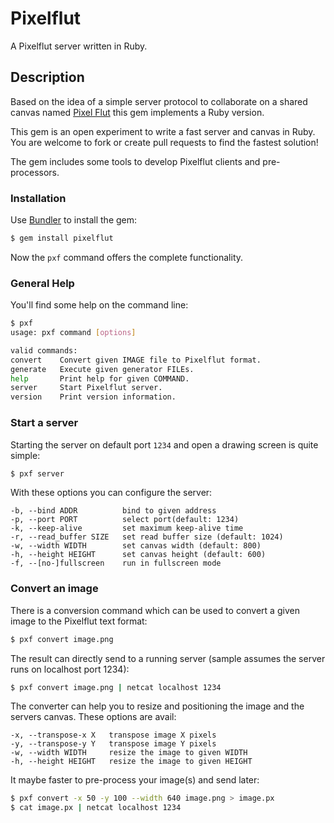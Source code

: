 # Pixelflut

A Pixelflut server written in Ruby.

## Description

Based on the idea of a simple server protocol to collaborate on a shared canvas named [Pixel Flut](https://cccgoe.de/wiki/Pixelflut) this gem implements a Ruby version.

This gem is an open experiment to write a fast server and canvas in Ruby. You are welcome to fork or create pull requests to find the fastest solution!

The gem includes some tools to develop Pixelflut clients and pre-processors.

### Installation

Use [Bundler](http://gembundler.com/) to install the gem:

```bash
$ gem install pixelflut
```

Now the `pxf` command offers the complete functionality.

### General Help

You'll find some help on the command line:

```bash
$ pxf
usage: pxf command [options]

valid commands:
convert    Convert given IMAGE file to Pixelflut format.
generate   Execute given generator FILEs.
help       Print help for given COMMAND.
server     Start Pixelflut server.
version    Print version information.
```

### Start a server

Starting the server on default port `1234` and open a drawing screen is quite simple:

```bash
$ pxf server
```

With these options you can configure the server:

```
-b, --bind ADDR          bind to given address
-p, --port PORT          select port(default: 1234)
-k, --keep-alive         set maximum keep-alive time
-r, --read_buffer SIZE   set read buffer size (default: 1024)
-w, --width WIDTH        set canvas width (default: 800)
-h, --height HEIGHT      set canvas height (default: 600)
-f, --[no-]fullscreen    run in fullscreen mode
```

### Convert an image

There is a conversion command which can be used to convert a given image to the Pixelflut text format:

```bash
$ pxf convert image.png
```

The result can directly send to a running server (sample assumes the server runs on localhost port 1234):

```bash
$ pxf convert image.png | netcat localhost 1234
```

The converter can help you to resize and positioning the image and the servers canvas. These options are avail:

```
-x, --transpose-x X   transpose image X pixels
-y, --transpose-y Y   transpose image Y pixels
-w, --width WIDTH     resize the image to given WIDTH
-h, --height HEIGHT   resize the image to given HEIGHT
```

It maybe faster to pre-process your image(s) and send later:

```bash
$ pxf convert -x 50 -y 100 --width 640 image.png > image.px
$ cat image.px | netcat localhost 1234
```
